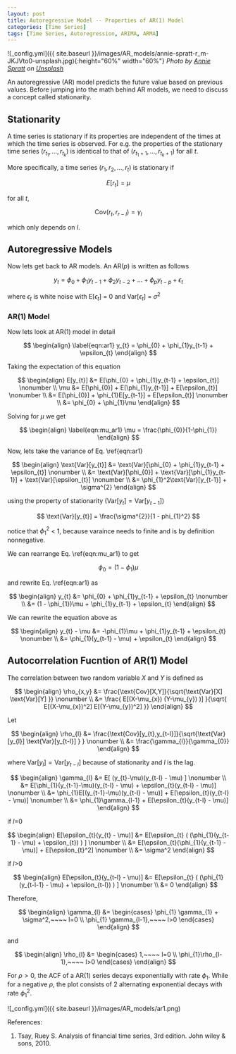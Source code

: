```yaml
---
layout: post
title: Autoregressive Model -- Properties of AR(1) Model
categories: [Time Series]
tags: [Time Series, Autoregression, ARIMA, ARMA]
---
```


![_config.yml]({{ site.baseurl }}/images/AR_models/annie-spratt-r_m-JKJVto0-unsplash.jpg){:height="60%" width="60%"}
*Photo by <a href="https://unsplash.com/@anniespratt?utm_source=unsplash&utm_medium=referral&utm_content=creditCopyText">Annie Spratt</a> on <a href="https://unsplash.com/s/photos/math?utm_source=unsplash&utm_medium=referral&utm_content=creditCopyText">Unsplash</a>*
  

An autoregressive (AR) model predicts the future value based on previous values. Before jumping into the math behind AR models, we need to discuss a concept called stationarity.

## Stationarity

A time series is stationary if its properties are independent of the times at which the time series is observed. For e.g. the properties of the stationary time series ($r_{t_1}, ..., r_{t_k}$) is identical to that of ($r_{t_1+1}, ..., r_{t_k+1}$) for all $t$.

More specifically, a time series ($r_{1}, r_{2}, ..., r_{t}$) is stationary if 

$$
E[r_t] = \mu
$$ 

for all $t$, 

$$
\text{Cov}(r_{t}, r_{r-l})=\gamma_{l}
$$ 

which only depends on $l$.


## Autoregressive Models

Now lets get back to AR models. An AR($p$) is written as follows

$$
y_{t} = \phi_{0} + \phi_{1}y_{t-1} + \phi_{2}y_{t-2} + ... + \phi_{p}y_{t-p} + \epsilon_{t}
$$

where $\epsilon_{t}$ is white noise with E[$\epsilon_{t}$] = 0 and Var[$\epsilon_{t}$] = $\sigma^2$

### AR(1) Model

Now lets look at AR(1) model in detail

$$
\begin{align} \label{eqn:ar1}
y_{t} = \phi_{0} + \phi_{1}y_{t-1} + \epsilon_{t}
\end{align}
$$

Taking the expectation of this equation

$$
\begin{align}
E[y_{t}] &= E[\phi_{0} + \phi_{1}y_{t-1} + \epsilon_{t}] \nonumber \\
\mu &= E[\phi_{0}] + E[\phi_{1}y_{t-1}] + E[\epsilon_{t}] \nonumber \\
&= E[\phi_{0}] + \phi_{1}E[y_{t-1}] + E[\epsilon_{t}] \nonumber \\
&= \phi_{0} + \phi_{1}\mu
\end{align}
$$ 

Solving for $\mu$ we get

$$
\begin{align} \label{eqn:mu_ar1}
\mu = \frac{\phi_{0}}{1-\phi_{1}}
\end{align}
$$

Now, lets take the variance of Eq. \ref{eqn:ar1}

$$
\begin{align}
\text{Var}[y_{t}] &= \text{Var}[\phi_{0} + \phi_{1}y_{t-1} + \epsilon_{t}] \nonumber \\
&= \text{Var}[\phi_{0}] + \text{Var}[\phi_{1}y_{t-1}] + \text{Var}[\epsilon_{t}] \nonumber \\
&= \phi_{1}^2\text{Var}[y_{t-1}] + \sigma^{2}
\end{align}
$$

using the property of stationarity ($\text{Var}[y_{t}] =\text{Var}[y_{t-1}]$)

$$
\text{Var}[y_{t}] = \frac{\sigma^{2}}{1 - phi_{1}^2}
$$

notice that $\phi_{1}^2$ < 1, because varaince needs to finite and is by definition nonnegative.

We can rearrange Eq. \ref{eqn:mu_ar1} to get 

$$
\phi_{0} = (1 - \phi_{1})\mu
$$

and rewrite Eq. \ref{eqn:ar1} as 

$$
\begin{align}
y_{t} &= \phi_{0} + \phi_{1}y_{t-1} + \epsilon_{t} \nonumber \\
&= (1 - \phi_{1})\mu + \phi_{1}y_{t-1} + \epsilon_{t}
\end{align}
$$

We can rewrite the equation above as 

$$
\begin{align}
y_{t} - \mu &= -\phi_{1}\mu + \phi_{1}y_{t-1} + \epsilon_{t} \nonumber \\
&= \phi_{1}(y_{t-1} - \mu) + \epsilon_{t}
\end{align}
$$

## Autocorrelation Fucntion of AR(1) Model

The correlation between two random variable $X$ and $Y$ is defined as 

$$
\begin{align}
\rho_{x,y} &= \frac{\text{Cov}[X,Y]}{\sqrt{\text{Var}[X] \text{Var}[Y] }} \nonumber \\
&= \frac{ E[(X-\mu_{x}) (Y-\mu_{y}) )] }{\sqrt{ E[(X-\mu_{x})^2] E[(Y-\mu_{y})^2] }}
\end{align}
$$

Let 

$$
\begin{align}
\rho_{l} &= \frac{\text{Cov}[y_{t},y_{t-l}]}{\sqrt{\text{Var}[y_{l}] \text{Var}[y_{t-l}] } } \nonumber \\
&= \frac{\gamma_{l}}{\gamma_{0}}
\end{align}
$$

where $\text{Var}[y_{l}]=\text{Var}[y_{t-l}]$ because of stationarity and $l$ is the lag.

$$
\begin{align}
\gamma_{l} &= E[ (y_{t}-\mu)(y_{t-l} - \mu) ] \nonumber \\
&= E[\phi_{1}(y_{t-1}-\mu)(y_{t-l} - \mu) + \epsilon_{t}(y_{t-l} - \mu)] \nonumber \\
&= \phi_{1}E[(y_{t-1}-\mu)(y_{t-l} - \mu)] + E[\epsilon_{t}(y_{t-l} - \mu)] \nonumber \\
&= \phi_{1}\gamma_{l-1} + E[\epsilon_{t}(y_{t-l} - \mu)]
\end{align}
$$

if $l$=0

$$
\begin{align}
E[\epsilon_{t}(y_{t} - \mu)] &= E[\epsilon_{t} ( (\phi_{1}(y_{t-1} - \mu) + \epsilon_{t}) ) ] \nonumber \\
&= E[\epsilon_{t}(\phi_{1}(y_{t-1} - \mu)] + E[\epsilon_{t}^2] \nonumber \\
&= \sigma^2
\end{align}
$$

if $l$>0

$$
\begin{align}
E[\epsilon_{t}(y_{t-l} - \mu)] &= E[\epsilon_{t} ( (\phi_{1}(y_{t-l-1} - \mu) + \epsilon_{t-l}) ) ] \nonumber \\
&= 0
\end{align}
$$

Therefore,

$$
\begin{align}
\gamma_{l} &= \begin{cases}
\phi_{1} \gamma_{1} + \sigma^2,~~~~ l=0 \\
\phi_{1} \gamma_{l-1},~~~~ l>0
\end{cases}
\end{align}
$$

and

$$
\begin{align}
\rho_{l} &= \begin{cases}
1,~~~~ l=0 \\
\phi_{1}\rho_{l-1},~~~~ l>0
\end{cases}
\end{align}
$$

For $\rho > 0$, the ACF of a AR(1) series decays exponentially with rate $\phi_1$. While for a negative $\rho$, the plot consists of 2 alternating exponential decays with rate $\phi_{1}^2$.

![_config.yml]({{ site.baseurl }}/images/AR_models/ar1.png)

References:
1.  Tsay, Ruey S. Analysis of financial time series, 3rd edition. John wiley & sons, 2010.